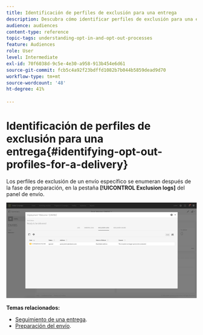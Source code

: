 ```yaml
---
title: Identificación de perfiles de exclusión para una entrega
description: Descubra cómo identificar perfiles de exclusión para una entrega.
audience: audiences
content-type: reference
topic-tags: understanding-opt-in-and-opt-out-processes
feature: Audiences
role: User
level: Intermediate
exl-id: 70f6038d-9c5e-4e30-a958-913b454e6d61
source-git-commit: fcb5c4a92f23bdffd1082b7b044b5859dead9d70
workflow-type: tm+mt
source-wordcount: '48'
ht-degree: 41%

---
```


# Identificación de perfiles de exclusión para una entrega{#identifying-opt-out-profiles-for-a-delivery}

Los perfiles de exclusión de un envío específico se enumeran después de la fase de preparación, en la pestaña **[!UICONTROL Exclusion logs]** del panel de envío.

![](assets/exclusion_blocklisting.png)

**Temas relacionados:**

* [Seguimiento de una entrega](../../sending/using/monitoring-a-delivery.md#exclusion-logs).
* [Preparación del envío](../../sending/using/preparing-the-send.md).
